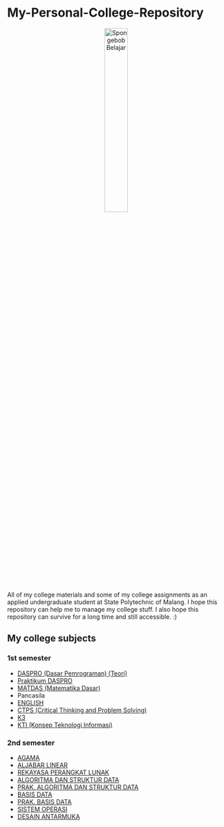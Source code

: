# My-Personal-College-Repository
<p align="center">
   <img src="https://media.tenor.com/uyV5AiN5CxsAAAAC/spongebob-study.gif" width="33%" alt="Spongebob Belajar">
</p>

All of my college materials and some of my college assignments as an applied undergraduate student at State Polytechnic of Malang. 
I hope this repository can help me to manage my college stuff. I also hope this repository can survive for a long time and still accessible. :)
## My college subjects
### 1st semester
- [DASPRO (Dasar Pemrograman) (Teori)](https://github.com/FarrelAD/Kuliah-POLINEMA/tree/main/Semester%201/DASPRO) 
- [Praktikum DASPRO](https://github.com/FarrelAD/Kuliah-POLINEMA/tree/main/Semester%201/Praktikum%20DASPRO)
- [MATDAS (Matematika Dasar)](https://github.com/FarrelAD/Kuliah-POLINEMA/tree/main/Semester%201/MATDAS)
- Pancasila
- [ENGLISH](https://github.com/FarrelAD/Ngampus-POLINEMA/tree/main/Semester%201/ENGLISH%201)
- [CTPS (Critical Thinking and Problem Solving)](https://github.com/FarrelAD/Kuliah-POLINEMA/tree/main/Semester%201/CTPS)
- [K3](https://github.com/FarrelAD/Ngampus-POLINEMA/tree/main/Semester%201/K3)
- [KTI (Konsep Teknologi Informasi)](https://github.com/FarrelAD/Ngampus-POLINEMA/tree/main/Semester%201/KTI%20(Konsep%20Teknologi%20Informasi))

### 2nd semester
- [AGAMA](https://github.com/FarrelAD/Ngampus-POLINEMA/tree/main/Semester%202/01-AGAMA)
- [ALJABAR LINEAR](https://github.com/FarrelAD/Ngampus-POLINEMA/tree/main/Semester%202/02-ALJABAR%20LINEAR)
- [REKAYASA PERANGKAT LUNAK](https://github.com/FarrelAD/Ngampus-POLINEMA/tree/main/Semester%202/03-REKAYASA%20PERANGKAT%20LUNAK)
- [ALGORITMA DAN STRUKTUR DATA](https://github.com/FarrelAD/Ngampus-POLINEMA/tree/main/Semester%202/04-Algoritma%20dan%20Struktur%20Data)
- [PRAK. ALGORITMA DAN STRUKTUR DATA](https://github.com/FarrelAD/Ngampus-POLINEMA/tree/main/Semester%202/05-PRAK.%20ALGORITMA%20DAN%20STRUKUR%20DATA)
- [BASIS DATA](https://github.com/FarrelAD/Ngampus-POLINEMA/tree/main/Semester%202/06-BASIS%20DATA)
- [PRAK. BASIS DATA](https://github.com/FarrelAD/Ngampus-POLINEMA/tree/main/Semester%202/07-Prak.%20BASIS%20DATA)
- [SISTEM OPERASI](https://github.com/FarrelAD/Ngampus-POLINEMA/tree/main/Semester%202/08-SISTEM%20OPERASI)
- [DESAIN ANTARMUKA](https://github.com/FarrelAD/Ngampus-POLINEMA/tree/main/Semester%202/09-Desain%20Antarmuka)
